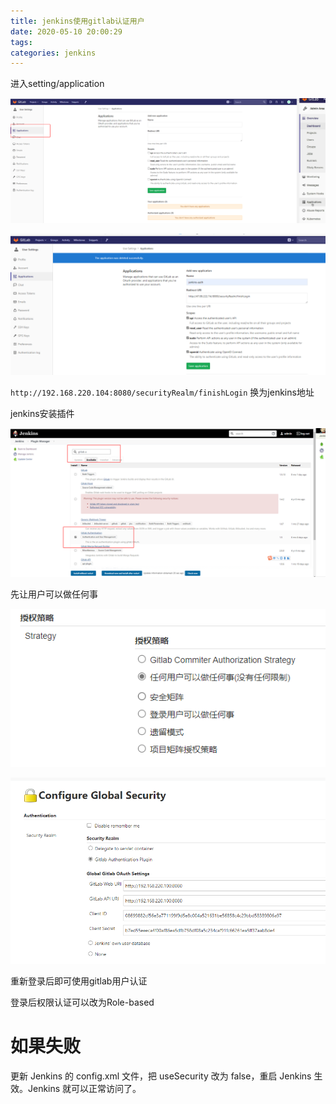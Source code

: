```yaml
---
title: jenkins使用gitlab认证用户
date: 2020-05-10 20:00:29
tags:
categories: jenkins
---
```




进入setting/application

<!--more-->

![1589113026824](jenkins使用gitlab认证用户/1589113026824.png)

![1589119336351](jenkins使用gitlab认证用户/1589119336351.png)

`http://192.168.220.104:8080/securityRealm/finishLogin`   换为jenkins地址

jenkins安装插件

![1589113812654](jenkins%E4%BD%BF%E7%94%A8gitlab%E8%AE%A4%E8%AF%81%E7%94%A8%E6%88%B7/1589113812654.png)

先让用户可以做任何事



![1589161616254](jenkins使用gitlab认证用户/1589161616254.png)

![1589168928317](jenkins使用gitlab认证用户/1589168928317.png)

重新登录后即可使用gitlab用户认证

登录后权限认证可以改为Role-based

# 如果失败

更新 Jenkins 的 config.xml 文件，把 useSecurity 改为 false，重启 Jenkins 生效。Jenkins 就可以正常访问了。